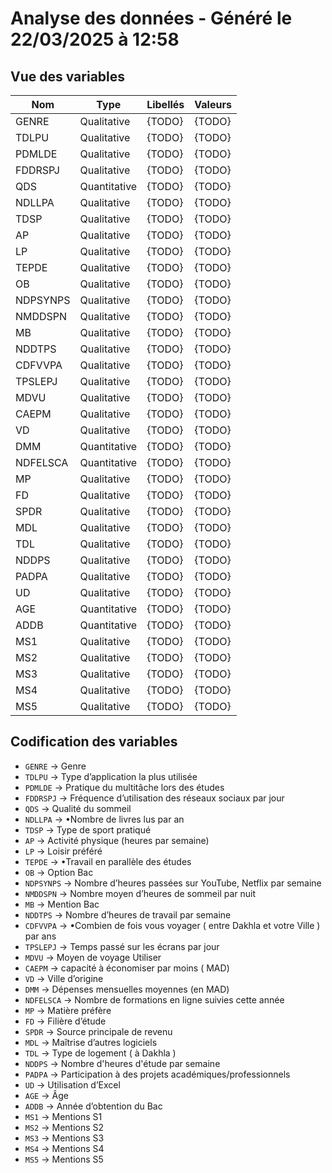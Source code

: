 # Analyse des données - Généré le 22/03/2025 à 12:58

## Vue des variables

| Nom      | Type         | Libellés | Valeurs |
| -------- | ------------ | -------- | ------- |
| GENRE    | Qualitative  | {TODO}   | {TODO}  |
| TDLPU    | Qualitative  | {TODO}   | {TODO}  |
| PDMLDE   | Qualitative  | {TODO}   | {TODO}  |
| FDDRSPJ  | Qualitative  | {TODO}   | {TODO}  |
| QDS      | Quantitative | {TODO}   | {TODO}  |
| NDLLPA   | Qualitative  | {TODO}   | {TODO}  |
| TDSP     | Qualitative  | {TODO}   | {TODO}  |
| AP       | Qualitative  | {TODO}   | {TODO}  |
| LP       | Qualitative  | {TODO}   | {TODO}  |
| TEPDE    | Qualitative  | {TODO}   | {TODO}  |
| OB       | Qualitative  | {TODO}   | {TODO}  |
| NDPSYNPS | Qualitative  | {TODO}   | {TODO}  |
| NMDDSPN  | Qualitative  | {TODO}   | {TODO}  |
| MB       | Qualitative  | {TODO}   | {TODO}  |
| NDDTPS   | Qualitative  | {TODO}   | {TODO}  |
| CDFVVPA  | Qualitative  | {TODO}   | {TODO}  |
| TPSLEPJ  | Qualitative  | {TODO}   | {TODO}  |
| MDVU     | Qualitative  | {TODO}   | {TODO}  |
| CAEPM    | Qualitative  | {TODO}   | {TODO}  |
| VD       | Qualitative  | {TODO}   | {TODO}  |
| DMM      | Quantitative | {TODO}   | {TODO}  |
| NDFELSCA | Quantitative | {TODO}   | {TODO}  |
| MP       | Qualitative  | {TODO}   | {TODO}  |
| FD       | Qualitative  | {TODO}   | {TODO}  |
| SPDR     | Qualitative  | {TODO}   | {TODO}  |
| MDL      | Qualitative  | {TODO}   | {TODO}  |
| TDL      | Qualitative  | {TODO}   | {TODO}  |
| NDDPS    | Qualitative  | {TODO}   | {TODO}  |
| PADPA    | Qualitative  | {TODO}   | {TODO}  |
| UD       | Qualitative  | {TODO}   | {TODO}  |
| AGE      | Quantitative | {TODO}   | {TODO}  |
| ADDB     | Quantitative | {TODO}   | {TODO}  |
| MS1      | Qualitative  | {TODO}   | {TODO}  |
| MS2      | Qualitative  | {TODO}   | {TODO}  |
| MS3      | Qualitative  | {TODO}   | {TODO}  |
| MS4      | Qualitative  | {TODO}   | {TODO}  |
| MS5      | Qualitative  | {TODO}   | {TODO}  |

## Codification des variables

- `GENRE` -> Genre
- `TDLPU` -> Type d’application la plus utilisée
- `PDMLDE` -> Pratique du multitâche lors des études
- `FDDRSPJ` -> Fréquence d’utilisation des réseaux sociaux par jour
- `QDS` -> Qualité du sommeil
- `NDLLPA` -> •Nombre de livres lus par an
- `TDSP` -> Type de sport pratiqué
- `AP` -> Activité physique (heures par semaine)
- `LP` -> Loisir préféré
- `TEPDE` -> •Travail en parallèle des études
- `OB` -> Option Bac
- `NDPSYNPS` -> Nombre d’heures passées sur YouTube, Netflix par semaine
- `NMDDSPN` -> Nombre moyen d’heures de sommeil par nuit
- `MB` -> Mention Bac
- `NDDTPS` -> Nombre d’heures de travail par semaine
- `CDFVVPA` -> •Combien de fois vous voyager ( entre Dakhla et votre Ville ) par ans
- `TPSLEPJ` -> Temps passé sur les écrans par jour
- `MDVU` -> Moyen de voyage Utiliser
- `CAEPM` -> capacité à économiser par moins ( MAD)
- `VD` -> Ville d’origine
- `DMM` -> Dépenses mensuelles moyennes (en MAD)
- `NDFELSCA` -> Nombre de formations en ligne suivies cette année
- `MP` -> Matière préfère
- `FD` -> Filière d’étude
- `SPDR` -> Source principale de revenu
- `MDL` -> Maîtrise d’autres logiciels
- `TDL` -> Type de logement ( à Dakhla )
- `NDDPS` -> Nombre d'heures d'étude par semaine
- `PADPA` -> Participation à des projets académiques/professionnels
- `UD` -> Utilisation d’Excel
- `AGE` -> Âge
- `ADDB` -> Année d’obtention du Bac
- `MS1` -> Mentions S1
- `MS2` -> Mentions S2
- `MS3` -> Mentions S3
- `MS4` -> Mentions S4
- `MS5` -> Mentions S5